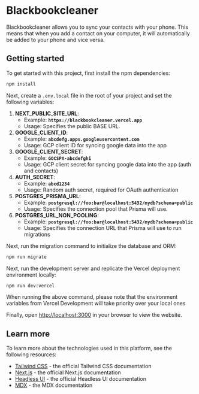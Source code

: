 # Blackbookcleaner

Blackbookcleaner allows you to sync your contacts with your phone. This means that when you add a contact on your computer, it will automatically be added to your phone and vice versa.

## Getting started

To get started with this project, first install the npm dependencies:

```bash
npm install
```

Next, create a `.env.local` file in the root of your project and set the following variables:

1. **NEXT_PUBLIC_SITE_URL**:
   - Example: **`https://blackbookcleaner.vercel.app`**
   - Usage: Specifies the public BASE URL.
2. **GOOGLE_CLIENT_ID**:
   - Example: **`abcdefg.apps.googleusercontent.com`**
   - Usage: GCP client ID for syncing google data into the app
3. **GOOGLE_CLIENT_SECRET**:
   - Example: **`GOCSPX-abcdefghi`**
   - Usage: GCP client secret for syncing google data into the app (auth and contacts)
4. **AUTH_SECRET**:
   - Example: **`abcd1234`**
   - Usage: Random auth secret, required for OAuth authentication
5. **POSTGRES_PRISMA_URL**:
   - Example: **`postgresql://foo:bar@localhost:5432/mydb?schema=public`**
   - Usage: Specifies the connection pool that Prisma will use.
6. **POSTGRES_URL_NON_POOLING**:
   - Example: **`postgresql://foo:bar@localhost:5432/mydb?schema=public`**
   - Usage: Specifies the connection URL that Prisma will use to run migrations

Next, run the migration command to initialize the database and ORM:

```bash
npm run migrate
```

Next, run the development server and replicate the Vercel deployment environment locally:

```bash
npm run dev:vercel
```
When running the above command, please note that the environment variables from Vercel Development will take priority over your local ones


Finally, open [http://localhost:3000](http://localhost:3000) in your browser to view the website.

## Learn more

To learn more about the technologies used in this platform, see the following resources:

- [Tailwind CSS](https://tailwindcss.com/docs) - the official Tailwind CSS documentation
- [Next.js](https://nextjs.org/docs) - the official Next.js documentation
- [Headless UI](https://headlessui.dev) - the official Headless UI documentation
- [MDX](https://mdxjs.com) - the MDX documentation
